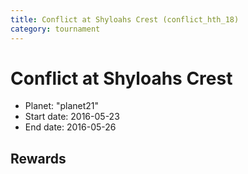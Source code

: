 ```yaml
---
title: Conflict at Shyloahs Crest (conflict_hth_18)
category: tournament
---
```

# Conflict at Shyloahs Crest

  * Planet: "planet21"
  * Start date: 2016-05-23
  * End date: 2016-05-26

## Rewards

